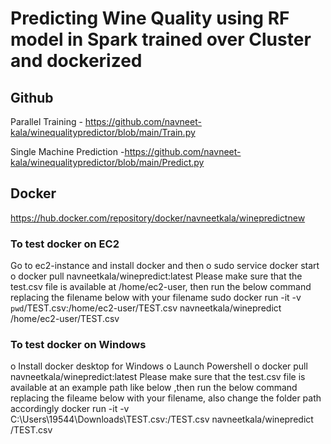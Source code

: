 # Predicting Wine Quality using RF model in Spark trained over Cluster and dockerized

## Github
Parallel Training - https://github.com/navneet-kala/winequalitypredictor/blob/main/Train.py 

Single Machine Prediction -https://github.com/navneet-kala/winequalitypredictor/blob/main/Predict.py 

## Docker
https://hub.docker.com/repository/docker/navneetkala/winepredictnew

### To test docker on EC2
Go to ec2-instance and install docker and then
o	sudo service docker start
o	docker pull navneetkala/winepredict:latest
Please make sure that the test.csv file is available at /home/ec2-user, then run the below command replacing the filename below with your filename
sudo docker run -it -v `pwd`/TEST.csv:/home/ec2-user/TEST.csv navneetkala/winepredict /home/ec2-user/TEST.csv

### To test docker on Windows
o	Install docker desktop for Windows
o	Launch Powershell
o	docker pull navneetkala/winepredict:latest
Please make sure that the test.csv file is available at an example path like below ,then run the below command replacing the fileame below with your filename, also change the folder path accordingly
docker run -it -v C:\Users\19544\Downloads\TEST.csv:/TEST.csv navneetkala/winepredict /TEST.csv
